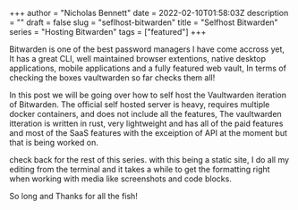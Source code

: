+++
author = "Nicholas Bennett"
date = 2022-02-10T01:58:03Z
description = ""
draft = false
slug = "seflhost-bitwarden"
title = "Selfhost Bitwarden"
series = "Hosting Bitwarden"
tags = ["featured"]
+++

Bitwarden is one of the best password managers I have come accross yet, It has a great CLI, well maintained browser extentions, native desktop applications, mobile applications and a fully featured web vault, In terms of checking the boxes vaultwarden so far checks them all!

In this post we will be going over how to self host the Vaultwarden iteration of Bitwarden. The official self hosted server is heavy, requires multiple docker containers, and does not include all the features, The vaultwarden itteration is written in rust, very lightweight and has all of the paid features and most of the SaaS features with the exceiption of API at the moment but that is being worked on. 

check back for the rest of this series. with this being a static site, I do all my editing from the terminal and it takes a while to get the formatting right when working with media like screenshots and code blocks. 

So long and Thanks for all the fish!